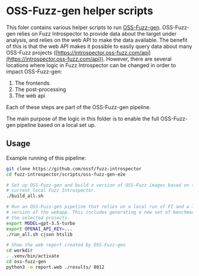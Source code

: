 # OSS-Fuzz-gen helper scripts

This foler contains various helper scripts to run [OSS-Fuzz-gen](https://github.com/google/oss-fuzz-gen).
OSS-Fuzz-gen relies on Fuzz Introspector to provide data about the target under
analysis, and relies on the web API to make the data available. The benefit
of this is that the web API makes it possible to easily query data about
many OSS-Fuzz projects ([https://introspector.oss-fuzz.com/api](https://introspector.oss-fuzz.com/api)).
However, there are several locations where logic in Fuzz Introspector can be
changed in order to impact OSS-Fuzz-gen:
1) The frontends
2) The post-processing
3) The web api

Each of these steps are part of the OSS-Fuzz-gen pipeline.

The main purpose of the logic in this folder is to enable the full OSS-Fuzz-gen
pipeline based on a local set up.


## Usage

Example running of this pipeline:

```sh
git clone https://github.com/ossf/fuzz-introspector
cd fuzz-introspector/scripts/oss-fuzz-gen-e2e

# Set up OSS-Fuzz-gen and build a version of OSS-Fuzz images based on the
# current local Fuzz Introspector.
./build_all.sh

# Run an OSS-Fuzz-gen pipeline that relies on a local run of FI and a local
# version of the webapp. This includes generating a new set of benchmarks for
# the selected projects.
export MODEL=gpt-3.5-turbo
export OPENAI_API_KEY=...
./run_all.sh cjson htslib

# Show the web report created by OSS-Fuzz-gen
cd workdir
. .venv/bin/activate
cd oss-fuzz-gen
python3 -m report.web ./results/ 8012
```
